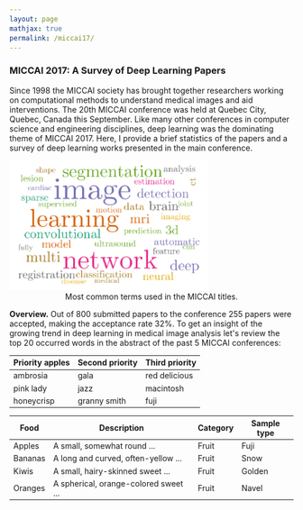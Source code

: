 ```yaml
---
layout: page
mathjax: true
permalink: /miccai17/
---
```


### MICCAI 2017: A Survey of Deep Learning Papers
Since 1998 the MICCAI society has brought together researchers working on computational methods to understand medical images and aid interventions. The 20th MICCAI conference was held at Quebec City, Quebec, Canada this September. Like many other conferences in computer science and engineering disciplines, deep learning was the dominating theme of MICCAI 2017. Here, I provide a brief statistics of the papers and a survey of deep learning works presented in the main conference.

<div class="fig figcenter fighighlight">
  <img src="/assets/miccai17/title_wc.png" width="70%">
  <div class="figcaption" style="text-align: center;">Most common terms used in the MICCAI titles.</div>
</div>

**Overview.** Out of 800 submitted papers to the conference 255 papers were accepted, making the acceptance rate 32%. To get an insight of the growing trend in deep learning in medical image analysis let's review the top 20 occurred words in the abstract of the past 5 MICCAI conferences:

| Priority apples | Second priority | Third priority |
|-------|--------|---------|
| ambrosia | gala | red delicious |
| pink lady | jazz | macintosh |
| honeycrisp | granny smith | fuji |

<div class="datatable-begin"></div>

Food    | Description                           | Category | Sample type
------- | ------------------------------------- | -------- | -----------
Apples  | A small, somewhat round ...           | Fruit    | Fuji
Bananas | A long and curved, often-yellow ...   | Fruit    | Snow
Kiwis   | A small, hairy-skinned sweet ...      | Fruit    | Golden
Oranges | A spherical, orange-colored sweet ... | Fruit    | Navel

<div class="datatable-end"></div>